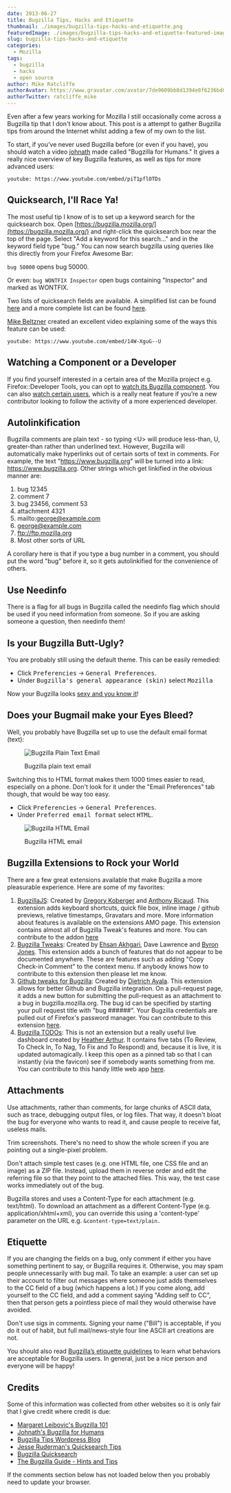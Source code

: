 ```yaml
---
date: 2013-06-27
title: Bugzilla Tips, Hacks and Etiquette
thumbnail: ./images/bugzilla-tips-hacks-and-etiquette.png
featuredImage: ./images/bugzilla-tips-hacks-and-etiquette-featured-image.png
slug: bugzilla-tips-hacks-and-etiquette
categories:
  - Mozilla
tags:
  - bugzilla
  - hacks
  - open source
author: Mike Ratcliffe
authorAvatar: https://www.gravatar.com/avatar/7de9609bb8d1394e8f6236bd0fac2d7b.jpg
authorTwitter: ratcliffe_mike
---
```


Even after a few years working for Mozilla I still occasionally come across a Bugzilla tip that I don't know about. This post is a attempt to gather Bugzilla tips from around the Internet whilst adding a few of my own to the list.

To start, if you’ve never used Bugzilla before (or even if you have), you should watch a video [johnath](https://twitter.com/johnath) made called "Bugzilla for Humans." It gives a really nice overview of key Bugzilla features, as well as tips for more advanced users:

`youtube: https://www.youtube.com/embed/piT1pflOTDs`

## Quicksearch, I'll Race Ya!

The most useful tip I know of is to set up a keyword search for the quicksearch box. Open [https://bugzilla.mozilla.org/](https://bugzilla.mozilla.org/) and right-click the quicksearch box near the top of the page. Select "Add a keyword for this search&hellip;" and in the keyword field type "bug." You can now search bugzilla using queries like this directly from your Firefox Awesome Bar:

`bug 50000` opens bug 50000.

Or even:
`bug WONTFIX Inspector` open bugs containing "Inspector" and marked as WONTFIX.

Two lists of quicksearch fields are available. A simplified list can be found [here](https://www.squarefree.com/bugzilla/quicksearch-help.html) and a more complete list can be found [here](https://bugzilla.mozilla.org/page.cgi?id=quicksearch.html).

[Mike Beltzner](https://twitter.com/beltzner) created an excellent video explaining some of the ways this feature can be used:

`youtube: https://www.youtube.com/embed/14W-XguG--U`

## Watching a Component or a Developer

If you find yourself interested in a certain area of the Mozilla project e.g. Firefox::Developer Tools, you can opt to [watch its Bugzilla component](https://bugzilla.mozilla.org/userprefs.cgi?tab=component_watch). You can also [watch certain users](https://bugzilla.mozilla.org/userprefs.cgi?tab=email), which is a really neat feature if you’re a new contributor looking to follow the activity of a more experienced developer.

## Autolinkification

Bugzilla comments are plain text - so typing &lt;U&gt; will produce less-than, U, greater-than rather than underlined text. However, Bugzilla will automatically make hyperlinks out of certain sorts of text in comments. For example, the text "https://www.bugzilla.org" will be turned into a link: https://www.bugzilla.org. Other strings which get linkified in the obvious manner are:

1. bug 12345
2. comment 7
3. bug 23456, comment 53
4. attachment 4321
5. mailto:george@example.com
6. george@example.com
7. ftp://ftp.mozilla.org
8. Most other sorts of URL

A corollary here is that if you type a bug number in a comment, you should put the word "bug" before it, so it gets autolinkified for the convenience of others.

## Use Needinfo

There is a flag for all bugs in Bugzilla called the needinfo flag which should be used if you need information from someone. So if you are asking someone a question, then needinfo them!

## Is your Bugzilla Butt-Ugly?

You are probably still using the default theme. This can be easily remedied:

- Click <kbd>Preferencies</kbd> &rarr; <kbd>General Preferences</kbd>.
- Under <kbd>Bugzilla's general appearance (skin)</kbd> select <kbd>Mozilla</kbd>

Now your Bugzilla looks [sexy and you know it](https://www.youtube.com/watch?v=R2iOCHhJVhE)!

## Does your Bugmail make your Eyes Bleed?

Well, you probably have Bugzilla set up to use the default email format (text):

<figure>

![Bugzilla Plain Text Email](images/bugzilla-plain-text-email.jpg)

  <figcaption>Bugzilla plain text email</figcaption>
</figure>

Switching this to HTML format makes them 1000 times easier to read, especially on a phone. Don't look for it under the "Email Preferences" tab though, that would be way too easy.

- Click <kbd>Preferencies</kbd> &rarr; <kbd>General Preferences</kbd>.
- Under <kbd>Preferred email format</kbd> select <kbd>HTML</kbd>.

<figure>

![Bugzilla HTML Email](images/bugzilla-html-email.jpg)

  <figcaption>Bugzilla HTML email</figcaption>
</figure>

## Bugzilla Extensions to Rock your World

There are a few great extensions available that make Bugzilla a more pleasurable experience. Here are some of my favorites:

1. [BugzillaJS](https://addons.mozilla.org/firefox/addon/bugzillajs/): Created by [Gregory Koberger](https://twitter.com/gkoberger) and [Anthony Ricaud](https://twitter.com/rik24d). This extension adds keyboard shortcuts, quick file box, inline image / github previews, relative timestamps, Gravatars and more. More information about features is available on the extensions AMO page. This extension contains almost all of Bugzilla Tweak's features and more. You can contribute to the addon [here](https://github.com/gkoberger/BugzillaJS)
2. [Bugzilla Tweaks](https://addons.mozilla.org/firefox/addon/bugzilla-tweaks/): Created by [Ehsan Akhgari](https://twitter.com/ehsanakhgari), Dave Lawrence and [Byron Jones](https://twitter.com/globau). This extension adds a bunch of features that do not appear to be documented anywhere. These are features such as adding "Copy Check-in Comment" to the context menu. If anybody knows how to contribute to this extension then please let me know.
3. [Github tweaks for Bugzilla](https://addons.mozilla.org/firefox/addon/github-tweaks-for-bugzilla/): Created by [Dietrich Ayala](https://twitter.com/dietrich). This extension allows for better Github and Bugzilla integration. On a pull-request page, it adds a new button for submitting the pull-request as an attachment to a bug in bugzilla.mozilla.org. The bug id can be specified by starting your pull request title with "bug ######". Your Bugzilla credentials are pulled out of Firefox's password manager. You can contribute to this extension [here](https://github.com/autonome/Github-Bugzilla-Tweaks).
4. [Bugzilla TODOs](https://harthur.github.io/bugzilla-todos/): This is not an extension but a really useful live dashboard created by [Heather Arthur](https://twitter.com/harthvader). It contains five tabs (To Review, To Check In, To Nag, To Fix and To Respond) and, because it is live, it is updated automagically. I keep this open as a pinned tab so that I can instantly (via the favicon) see if somebody wants something from me. You can contribute to this handy little web app [here](https://github.com/harthur/bugzilla-todos).

## Attachments

Use attachments, rather than comments, for large chunks of ASCII data, such as trace, debugging output files, or log files. That way, it doesn't bloat the bug for everyone who wants to read it, and cause people to receive fat, useless mails.

Trim screenshots. There's no need to show the whole screen if you are pointing out a single-pixel problem.

Don't attach simple test cases (e.g. one HTML file, one CSS file and an image) as a ZIP file. Instead, upload them in reverse order and edit the referring file so that they point to the attached files. This way, the test case works immediately out of the bug.

Bugzilla stores and uses a Content-Type for each attachment (e.g. text/html). To download an attachment as a different Content-Type (e.g. application/xhtml+xml), you can override this using a 'content-type' parameter on the URL e.g. `&content-type=text/plain.`

## Etiquette

If you are changing the fields on a bug, only comment if either you have something pertinent to say, or Bugzilla requires it. Otherwise, you may spam people unnecessarily with bug mail. To take an example: a user can set up their account to filter out messages where someone just adds themselves to the CC field of a bug (which happens a lot.) If you come along, add yourself to the CC field, and add a comment saying "Adding self to CC", then that person gets a pointless piece of mail they would otherwise have avoided.

Don't use sigs in comments. Signing your name ("Bill") is acceptable, if you do it out of habit, but full mail/news-style four line ASCII art creations are not.

You should also read [Bugzilla’s etiquette guidelines](https://bugzilla.mozilla.org/page.cgi?id=etiquette.html) to learn what behaviors are acceptable for Bugzilla users. In general, just be a nice person and everyone will be happy!

## Credits

Some of this information was collected from other websites so it is only fair that I give credit where credit is due:

- [Margaret Leibovic's Bugzilla 101](https://blog.margaretleibovic.com/post/36893756730/bugzilla-101)
- [Johnath's Bugzilla for Humans](https://blog.johnath.com/2010/02/04/bugzilla-for-humans/)
- [Bugzilla Tips Wordpress Blog](https://bugzillatips.wordpress.com/)
- [Jesse Ruderman's Quicksearch Tips](https://www.squarefree.com/bugzilla/quicksearch-help.html)
- [Bugzilla Quicksearch](https://bugzilla.mozilla.org/page.cgi?id=quicksearch.html)
- [The Bugzilla Guide - Hints and Tips](https://www.bugzilla.org/docs/2.18/html/hintsandtips.html)

If the comments section below has not loaded below then you probably need to update your browser.
